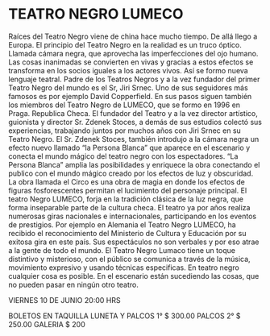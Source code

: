 TEATRO NEGRO LUMECO
==================================================================
Raíces del Teatro Negro viene de china hace mucho tiempo. De allá llego a Europa. El principio del Teatro Negro en la realidad  es un truco óptico. Llamada cámara negra, que aprovecha las imperfecciones del ojo humano. Las cosas inanimadas se convierten en vivas y gracias a estos efectos se transforma en los socios iguales a los actores vivos. Así se formo nueva lenguaje teatral.
Padre de los Teatros Negros y a la vez fundador del primer Teatro Negro del mundo es el Sr, Jiri Srnec. Uno de sus seguidores más famosos es por ejemplo David Copperfield.
En sus pasos siguen también los miembros del Teatro Negro de LUMECO, que se formo en 1996 en Praga. Republica Checa. El fundador del Teatro y a la vez director artístico, guionista y director Sr. Zdenek Stoces, a demás de sus estudios colectó sus experiencias, trabajando juntos por muchos años con Jiri Srnec en su Teatro Negro. El  Sr. Zdenek Stoces, también introdujo a la cámara negra un efecto nuevo llamado “la Persona Blanca” que aparece en el escenario y conecta el mundo mágico del teatro negro con los espectadores. “La Persona Blanca” amplia las posibilidades y enriquece la obra conectando el publico con el mundo mágico creado por los efectos de luz y obscuridad. La obra llamada el Circo es una obra de magia en donde los efectos de figuras fosforescentes permitan el lucimiento del personaje principal.
El teatro Negro LUMECO, forja en la tradición clásica de la luz negra, que forma inseparable parte de la cultura checa. El teatro ya por años realiza numerosas giras nacionales e internacionales, participando en los eventos de prestigios. Por ejemplo en Alemania el Teatro Negro LUMECO, ha recibido el reconocimiento del Ministerio de Cultura y Educación por su exitosa gira en este país. Sus espectáculos no son verbales y por eso atrae a la gente de todo el mundo. El Teatro Negro Lumaco tiene un toque distintivo y misterioso, con el público se comunica a través de la música, movimiento expresivo y usando técnicas especificas.
En teatro negro cualquier cosa es posible. En el escenario están sucediendo las cosas, que no pueden pasar en ningún otro teatro.  

VIERNES 10 DE JUNIO 20:00 HRS

BOLETOS EN TAQUILLA
LUNETA Y PALCOS 1° $ 300.00
PALCOS 2° $ 250.00
GALERIA $ 200
